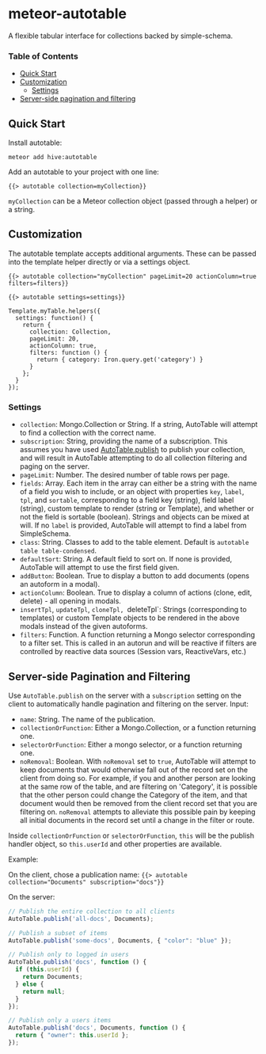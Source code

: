 # meteor-autotable
A flexible tabular interface for collections backed by simple-schema.

### Table of Contents
- [Quick Start](#quick-start)
- [Customization](#customization)
  - [Settings](#settings)
- [Server-side pagination and filtering](#server-side-pagination-and-filtering)



## Quick Start
Install autotable:

    meteor add hive:autotable

Add an autotable to your project with one line:

    {{> autotable collection=myCollection}}

`myCollection` can be a Meteor collection object (passed through a helper) or a string.

## Customization
The autotable template accepts additional arguments. These can be passed into the template helper directly or via a settings object.

    {{> autotable collection="myCollection" pageLimit=20 actionColumn=true filters=filters}}

    {{> autotable settings=settings}}

    Template.myTable.helpers({
      settings: function() {
        return { 
          collection: Collection,
          pageLimit: 20,
          actionColumn: true,
          filters: function () {
            return { category: Iron.query.get('category') }
          }
        };
      }
    });


### Settings
* `collection`: Mongo.Collection or String. If a string, AutoTable will attempt to find a collection with the correct name.
* `subscription`: String, providing the name of a subscription. This assumes you have used [AutoTable.publish](#server-side-pagination-and-filtering) to publish your collection, and will result in AutoTable attempting to do all collection filtering and paging on the server.
* `pageLimit`: Number. The desired number of table rows per page. 
* `fields`: Array. Each item in the array can either be a string with the name of a field you wish to include, or an object with properties `key`, `label`, `tpl`, and `sortable`, corresponding to a field key (string), field label (string), custom template to render (string or Template), and whether or not the field is sortable (boolean). Strings and objects can be mixed at will. If no `label` is provided, AutoTable will attempt to find a label from SimpleSchema.
* `class`: String. Classes to add to the table element. Default is `autotable table table-condensed`.
* `defaultSort`: String. A default field to sort on. If none is provided, AutoTable will attempt to use the first field given.
* `addButton`: Boolean. True to display a button to add documents (opens an autoform in a modal).
* `actionColumn`: Boolean. True to display a column of actions (clone, edit, delete) - all opening in modals.
* `insertTpl`, `updateTpl`, `cloneTpl, `deleteTpl`: Strings (corresponding to templates) or custom Template objects to be rendered in the above modals instead of the given autoforms.
* `filters`: Function. A function returning a Mongo selector corresponding to a filter set. This is called in an autorun and will be reactive if filters are controlled by reactive data sources (Session vars, ReactiveVars, etc.)

## Server-side Pagination and Filtering
Use `AutoTable.publish` on the server with a `subscription` setting on the client to automatically handle pagination and filtering on the server. 
Input:
* `name`: String. The name of the publication.
* `collectionOrFunction`: Either a Mongo.Collection, or a function returning one.
* `selectorOrFunction`: Either a mongo selector, or a function returning one.
* `noRemoval`: Boolean. With `noRemoval` set to `true`, AutoTable will attempt to keep documents that would otherwise fall out of the record set on the client from doing so. For example, if you and another person are looking at the same row of the table, and are filtering on 'Category', it is possible that the other person could change the Category of the item, and that document would then be removed from the client record set that you are filtering on. `noRemoval` attempts to alleviate this possible pain by keeping all initial documents in the record set until a change in the filter or route.

Inside `collectionOrFunction` or `selectorOrFunction`, `this` will be the publish handler object, so `this.userId` and other properties are available.

Example: 

On the client, chose a publication name:
`{{> autotable collection="Documents" subscription="docs"}}`

On the server:

```js
// Publish the entire collection to all clients
AutoTable.publish('all-docs', Documents);

// Publish a subset of items
AutoTable.publish('some-docs', Documents, { "color": "blue" });

// Publish only to logged in users
AutoTable.publish('docs', function () {
  if (this.userId) {
    return Documents;
  } else {
    return null;
  }
});

// Publish only a users items
AutoTable.publish('docs', Documents, function () {
  return { "owner": this.userId };
});
```
